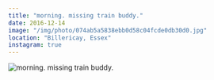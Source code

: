 ```yaml
---
title: "morning. missing train buddy."
date: 2016-12-14
image: "/img/photo/074ab5a5838ebb0d58c04fcde0db30d0.jpg"
location: "Billericay, Essex"
instagram: true
---
```


![morning. missing train buddy.](/img/photo/074ab5a5838ebb0d58c04fcde0db30d0.jpg)

